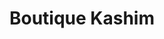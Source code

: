 ---
title: "Boutique Kashim"
url: /antigua-guatemala/boutique-kashim-5a-calle-poniente/
shop: Modehaus
---